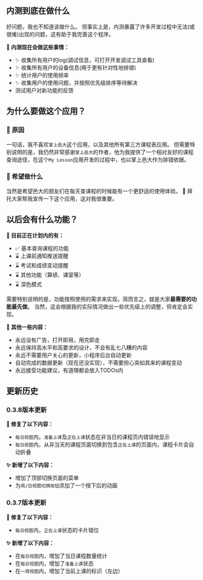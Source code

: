 ## 内测到底在做什么
好问题，我也不知道该做什么。
但事实上是，内测暴露了许多开发过程中无法(或很难)出现的问题，这有助于我完善这个程序。

**🔖 内测现在会做这些事情：**
- ✨ 收集所有用户的log(调试信息，可打开开发调试工具查看)
- ✨ 收集所有用户的设备信息(用于更有针对性地排错)
- ✨ 统计用户的使用频率
- ✨ 收集用户的使用问题，并按照优先级排序等待解决
- 测试用户对新功能的反馈

## 为什么要做这个应用？
### 📄 原因
一句话，我不喜欢`掌上邑大`这个应用，以及其他所有第三方课程表应用。
但需要特别说明的是，我仍然非常感谢`掌上邑大`的作者，他为我提供了一个相对友好的课程查询途径，在这个`My Lesson`应用开发的过程中，也以掌上邑大作为排错依据。
### 🎯 希望做什么
当然是希望邑大的朋友们在每天查课程的时候能有一个更舒适的使用体验。
🙏 拜托大家帮我宣传一下这个应用，这对我很重要。

## 以后会有什么功能？
**🔖 目前正在计划内的有：**
- ✅ 基本查询课程的功能
- ⌛ 上课前通知推送提醒
- ⌛ 考试和成绩变动提醒
- ⌛ 其他功能（算绩、课室等）
- ⌛ 深色模式

需要特别说明的是，功能按照使用的需求来实现。简而言之，就是大家**最需要的功能最先做**。
当然，这会根据我的实际情况做出一些优先级上的调整，但肯定会实现。

**🔖 其他一些内容：**
- 永远没有广告，打开即用，用完即走
- 永远保持高水平和高要求的设计，不会有乱七八糟的内容
- 永远不需要用户关心的更新，小程序后台自动更新
- 自动完成的数据更新（现在还没实现），不需要担心突如其来的课程变动
- 永远接受功能建议，有道理都会放入TODOs内

## 更新历史
### 0.3.8版本更新
**🐛 修复了以下内容：**
- `每日视图`内，`准备上课`及`正在上课`状态在非当日的课程页内错误地显示
- `每日视图`内，从非当天的课程页面切换到包含`正在上课`的页面内，课程卡片会自动折叠

**✨ 新增了以下内容：**
- 增加了顶部切换页面的菜单
- 为`周/日视图切换按钮`添加了一个按下后的动画

### 0.3.7版本更新
**🐛 修复了以下内容：**
- `每日视图`内，`正在上课`状态的卡片错位

**✨ 新增了以下内容：**
- 在`每日视图`内，增加了当日课程数量统计
- 在`每日视图`内，增加了`准备上课`状态
- 在`一周视图`内，增加了当前上课的标识（左边）